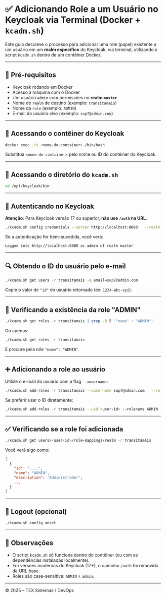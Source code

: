 # ✅ Adicionando Role a um Usuário no Keycloak via Terminal (Docker + `kcadm.sh`)

Este guia descreve o processo para adicionar uma role (papel) existente a um usuário em um **realm específico** do Keycloak, via terminal, utilizando o script `kcadm.sh` dentro de um contêiner Docker.

---

## 🧩 Pré-requisitos

- Keycloak rodando em Docker
- Acesso à máquina com o Docker
- Um usuário `admin` com permissões no **realm `master`**
- Nome do `realm` de destino (exemplo: `transitamais`)
- Nome da `role` (exemplo: `ADMIN`)
- E-mail do usuário alvo (exemplo: `sup7@admin.com`)

---

## 🐳 Acessando o contêiner do Keycloak

```bash
docker exec -it <nome-do-container> /bin/bash
```

Substitua `<nome-do-container>` pelo nome ou ID do contêiner do Keycloak.

---

## 📁 Acessando o diretório do `kcadm.sh`

```bash
cd /opt/keycloak/bin
```

---

## 🔐 Autenticando no Keycloak

**Atenção**: Para Keycloak versão 17 ou superior, **não use `/auth` na URL**.

```bash
./kcadm.sh config credentials --server http://localhost:8080   --realm master --user admin --password admin
```

Se a autenticação for bem-sucedida, você verá:

```
Logged into http://localhost:8080 as admin of realm master
```

---

## 🔍 Obtendo o ID do usuário pelo e-mail

```bash
./kcadm.sh get users -r transitamais -q email=sup7@admin.com
```

Copie o valor de `"id"` do usuário retornado (ex: `1234-abc-xyz`).

---

## 🔎 Verificando a existência da role "ADMIN"

```bash
./kcadm.sh get roles -r transitamais | grep -B 5 '"name" : "ADMIN"'
```

Ou apenas:

```bash
./kcadm.sh get roles -r transitamais
```

E procure pela role `"name": "ADMIN"`.

---

## ➕ Adicionando a role ao usuário

Utilize o e-mail do usuário com a flag `--uusername`:

```bash
./kcadm.sh add-roles -r transitamais --uusername sup7@admin.com   --rolename ADMIN
```

Se preferir usar o ID diretamente:

```bash
./kcadm.sh add-roles -r transitamais --uid <user-id> --rolename ADMIN
```

---

## ✅ Verificando se a role foi adicionada

```bash
./kcadm.sh get users/<user-id>/role-mappings/realm -r transitamais
```

Você verá algo como:

```json
[
  {
    "id": "....",
    "name": "ADMIN",
    "description": "Administrador",
    ...
  }
]
```

---

## 🧼 Logout (opcional)

```bash
./kcadm.sh config unset
```

---

## 📝 Observações

- O script `kcadm.sh` só funciona dentro do contêiner (ou com as dependências instaladas localmente).
- Em versões modernas do Keycloak (17+), o caminho `/auth` foi removido da URL base.
- Roles são case-sensitive: `ADMIN` ≠ `admin`.

---

© 2025 – TEX Sistemas / DevOps